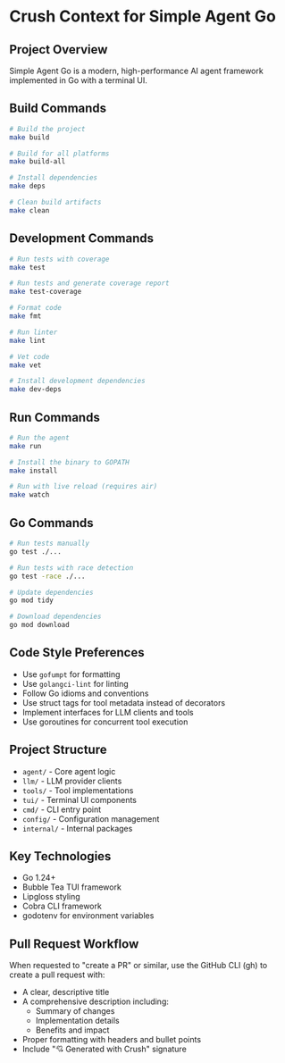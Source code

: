# Crush Context for Simple Agent Go

## Project Overview
Simple Agent Go is a modern, high-performance AI agent framework implemented in Go with a terminal UI.

## Build Commands
```bash
# Build the project
make build

# Build for all platforms
make build-all

# Install dependencies
make deps

# Clean build artifacts
make clean
```

## Development Commands
```bash
# Run tests with coverage
make test

# Run tests and generate coverage report
make test-coverage

# Format code
make fmt

# Run linter
make lint

# Vet code
make vet

# Install development dependencies
make dev-deps
```

## Run Commands
```bash
# Run the agent
make run

# Install the binary to GOPATH
make install

# Run with live reload (requires air)
make watch
```

## Go Commands
```bash
# Run tests manually
go test ./...

# Run tests with race detection
go test -race ./...

# Update dependencies
go mod tidy

# Download dependencies
go mod download
```

## Code Style Preferences
- Use `gofumpt` for formatting
- Use `golangci-lint` for linting
- Follow Go idioms and conventions
- Use struct tags for tool metadata instead of decorators
- Implement interfaces for LLM clients and tools
- Use goroutines for concurrent tool execution

## Project Structure
- `agent/` - Core agent logic
- `llm/` - LLM provider clients
- `tools/` - Tool implementations
- `tui/` - Terminal UI components
- `cmd/` - CLI entry point
- `config/` - Configuration management
- `internal/` - Internal packages

## Key Technologies
- Go 1.24+
- Bubble Tea TUI framework
- Lipgloss styling
- Cobra CLI framework
- godotenv for environment variables

## Pull Request Workflow
When requested to "create a PR" or similar, use the GitHub CLI (gh) to create a pull request with:
- A clear, descriptive title
- A comprehensive description including:
  - Summary of changes
  - Implementation details
  - Benefits and impact
- Proper formatting with headers and bullet points
- Include "💘 Generated with Crush" signature